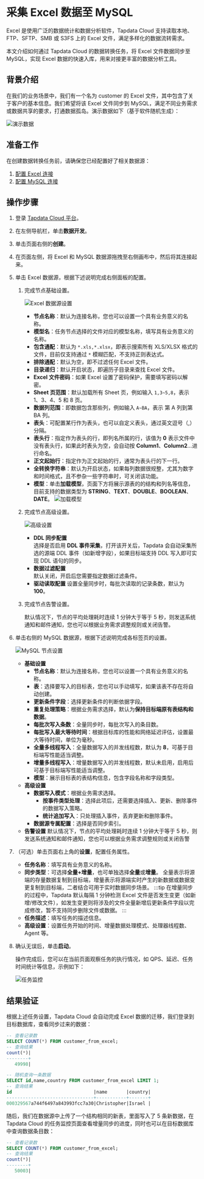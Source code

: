 # 采集 Excel 数据至 MySQL

Excel 是使用广泛的数据统计和数据分析软件，Tapdata Cloud 支持读取本地、FTP、SFTP、SMB 或 S3FS 上的 Excel 文件，满足多样化的数据流转需求。

本文介绍如何通过 Tapdata Cloud 的数据转换任务，将 Excel 文件数据同步至 MySQL，实现 Excel 数据的快速入库，用来对接更丰富的数据分析工具。

## 背景介绍

在我们的业务场景中，我们有一个名为 customer 的 Excel 文件，其中包含了关于客户的基本信息。我们希望将该 Excel 文件同步到 MySQL，满足不同业务需求或数据共享的要求，打通数据孤岛。演示数据如下（基于软件随机生成）：

![演示数据](../../images/excel_data_sample.png)



## 准备工作

在创建数据转换任务前，请确保您已经配置好了相关数据源：

1. [配置 Excel 连接](../../user-guide/connect-database/beta/connect-excel.md)
2. [配置 MySQL 连接](../../user-guide/connect-database/certified/connect-mysql.md)

## 操作步骤

1. 登录 [Tapdata Cloud 平台](https://cloud.tapdata.net/console/v3/)。

2. 在左侧导航栏，单击**数据开发**。

3. 单击页面右侧的**创建**。

4. 在页面左侧，将 Excel 和 MySQL 数据源拖拽至右侧画布中，然后将其连接起来。

5. 单击 Excel 数据源，根据下述说明完成右侧面板的配置。

   1. 完成节点基础设置。

      ![Excel 数据源设置](../../images/data_develop_excel.png)
      * **节点名称**：默认为连接名称，您也可以设置一个具有业务意义的名称。
      * **模型名**：任务节点选择的文件对应的模型名称，填写具有业务意义的名称。
      * **包含通配**：默认为 `*.xls,*.xlsx`，即表示搜索所有 XLS/XLSX 格式的文件，目前仅支持通过 `*` 模糊匹配，不支持正则表达式。
      * **排除通配**：默认为空，即不过滤任何 Excel 文件。
      * **目录递归**：默认开启状态，即遍历子目录来查找 Excel 文件。
      * **Excel 文件密码**：如果 Excel 设置了密码保护，需要填写密码以解密。
      * **Sheet 页范围**：默认加载所有 Sheet 页，例如输入 `1,3~5,8`，表示 1、3、4、5 和 8 页。
      * **数据列范围**：即数据包含那些列，例如输入 `A~BA`，表示 第 A 列到第 BA 列。
      * **表头**：可配置某行作为表头，也可以自定义表头，通过英文逗号（,）分隔。
      * **表头行**：指定作为表头的行，即列名所属的行，该值为 **0** 表示文件中没有表头行，如果此时表头为空，会自动按 **Column1**、**Column2**...进行命名。
      * **正文起始行**：指定作为正文起始的行，通常为表头行的下一行。
      * **全转换字符串**：默认为开启状态，如果每列数据很规整，尤其为数字和时间格式，且不参杂一些字符串时，可关闭该功能。
      * **模型**：单击**加载模型**，页面下方将展示源表的的结构和列名等信息，目前支持的数据类型为 **STRING**、**TEXT**、**DOUBLE**、**BOOLEAN**、**DATE**。
        ![加载模型](../../images/load_excel_schema.png)

   2. 完成节点高级设置。

      ![高级设置](../../images/data_develop_excel_advanced_settings.png)

      * **DDL 同步配置**      
        选择是否启用 **DDL 事件采集**，打开该开关后，Tapdata 会自动采集所选的源端 DDL 事件（如新增字段），如果目标端支持 DDL 写入即可实现 DDL 语句的同步。      
      * **数据过滤配置**      
        默认关闭，开启后您需要指定数据过滤条件。      
      * **驱动读取配置**
        设置全量同步时，每批次读取的记录条数，默认为 **100**。    
      
   3. 完成节点告警设置。

      默认情况下，节点的平均处理耗时连续 1 分钟大于等于 5 秒，则发送系统通知和邮件通知，您也可以根据业务需求调整规则或关闭告警。

6. 单击右侧的 MySQL 数据源，根据下述说明完成各标签页的设置。

   ![MySQL 节点设置](../../images/data_develop_mysql_target.png)

   - **基础设置**
     - **节点名称**：默认为连接名称，您也可以设置一个具有业务意义的名称。
     - **表**：选择要写入的目标表，您也可以手动填写，如果该表不存在将自动创建。
     - **更新条件字段**：选择更新条件的判断依据字段。
     - **重复处理策略**：根据业务需求选择，默认为**保持目标端原有表结构和数据**。 
     - **每批次写入条数**：全量同步时，每批次写入的条目数。     
     - **每批写入最大等待时间**：根据目标库的性能和网络延迟评估，设置最大等待时间，单位为毫秒。   
     - **全量多线程写入**：全量数据写入的并发线程数，默认为 **8**，可基于目标端写性能适当调整。     
     - **增量多线程写入**：增量数据写入的并发线程数，默认未启用，启用后可基于目标端写性能适当调整。 
     - **模型**：展示目标表的表结构信息，包含字段名称和字段类型。   
   - **高级设置**
     - **数据写入模式**：根据业务需求选择。
       * **按事件类型处理**：选择此项后，还需要选择插入、更新、删除事件的数据写入策略。
       * **统计追加写入**：只处理插入事件，丢弃更新和删除事件。
     - **数据源专属配置**：选择是否同步索引。
   - **告警设置** 
     默认情况下，节点的平均处理耗时连续 1 分钟大于等于 5 秒，则发送系统通知和邮件通知，您也可以根据业务需求调整规则或关闭告警

8. （可选）单击页面右上角的**设置**，配置任务属性。
   - **任务名称**：填写具有业务意义的名称。
   - **同步类型**：可选择**全量+增量**，也可单独选择**全量**或**增量**。 全量表示将源端的存量数据复制到目标端，增量表示将源端实时产生的新数据或数据变更复制到目标端，二者结合可用于实时数据同步场景。
     :::tip
     在增量同步的过程中，Tapdata 默认每隔 1 分钟检测 Excel 文件是否发生变更（如新增/修改文件），如发生变更则将涉及的文件全量新增后更新条件字段以完成修改，暂不支持同步删除文件或数据。
     :::
   - **任务描述**：填写任务的描述信息。
   - **高级设置**：设置任务开始的时间、增量数据处理模式、处理器线程数、Agent 等。

9. 确认无误后，单击**启动**。

   操作完成后，您可以在当前页面观察任务的执行情况，如 QPS、延迟、任务时间统计等信息，示例如下：

   ![任务监控](../../images/data_develop_excel_result.png)



## 结果验证

根据上述任务设置，Tapdata Cloud 会自动完成 Excel 数据的迁移，我们登录到目标数据库，查看同步过来的数据：

```sql
-- 查看记录数
SELECT COUNT(*) FROM customer_from_excel;
-- 查询结果
count(*)|
--------+
   49998|

-- 随机查询一条数据
SELECT id,name,country FROM customer_from_excel LIMIT 1;
-- 查询结果
id                              |name       |country|
--------------------------------+-----------+-------+
000329567a744f6497a843993fcc7a30|Christopher|Israel |
```

随后，我们在数据源中上传了一个结构相同的新表，里面写入了 5 条新数据，在 Tapdata Cloud 的任务监控页面查看增量同步的进度，同时也可以在目标数据库中查询数据条目数：

```sql
-- 查看记录数
SELECT COUNT(*) FROM customer_from_excel;
-- 查询结果
count(*)|
--------+
   50003|
```

